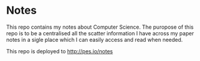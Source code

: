 # Notes

This repo contains my notes about Computer Science. The puropose of this repo is to be a centralised all the scatter information I have across my paper notes in a sigle place which I can easily access and read when needed. 

This repo is deployed to http://pes.io/notes
